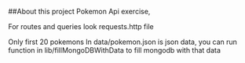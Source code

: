 ##About this project
Pokemon Api exercise,

For routes and queries look requests.http file

Only first 20 pokemons
In data/pokemon.json is json data, you can run function in lib/fillMongoDBWithData to fill mongodb with that data

